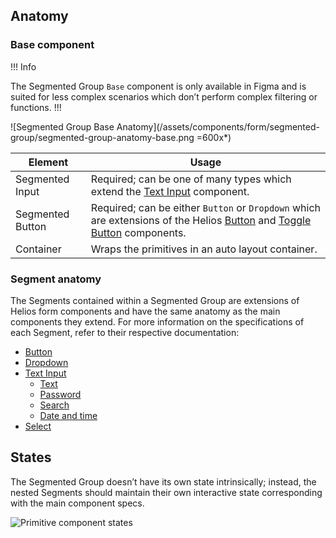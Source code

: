 ## Anatomy

### Base component

!!! Info

The Segmented Group `Base` component is only available in Figma and is suited for less complex scenarios which don’t perform complex filtering or functions.
!!!

![Segmented Group Base Anatomy](/assets/components/form/segmented-group/segmented-group-anatomy-base.png =600x*)

| Element | Usage |
|---------|-------|
| Segmented Input | Required; can be one of many types which extend the [Text Input](/components/form/text-input) component. |
| Segmented Button | Required; can be either `Button` or `Dropdown` which are extensions of the Helios [Button](/components/button) and [Toggle Button](/components/dropdown) components. |
| Container | Wraps the primitives in an auto layout container. |

### Segment anatomy

The Segments contained within a Segmented Group are extensions of Helios form components and have the same anatomy as the main components they extend. For more information on the specifications of each Segment, refer to their respective documentation:

- [Button](/components/button)
- [Dropdown](/components/dropdown)
- [Text Input](/components/form/text-input)
    - [Text](/components/form/text-input#text)
    - [Password](/components/form/text-input#password)
    - [Search](/components/form/text-input#search)
    - [Date and time](/components/form/text-input#date-and-time)
- [Select](/components/form/select)

## States

The Segmented Group doesn’t have its own state intrinsically; instead, the nested Segments should maintain their own interactive state corresponding with the main component specs.

![Primitive component states](/assets/components/form/segmented-group/segmented-group-states.png)